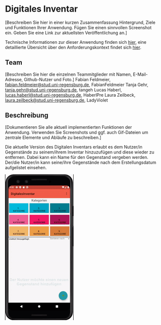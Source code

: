 # Digitales Inventar

[Beschreiben Sie hier in einer kurzen Zusammenfassung Hintergrund, Ziele und Funktionen Ihrer Anwendung. Fügen Sie einen sinnvollen Screenshot ein. Geben Sie eine Link zur aktuellsten Veröffentlichung an.]

Technische Informationen zur dieser Anwendung finden sich [hier](./docs/Setup.md), eine detaillierte Übersicht über den Anforderungskontext findet sich [hier](./docs/Overview.md).

## Team

[Beschreiben Sie hier die einzelnen Teammitglieder mit Namen, E-Mail-Adresse, Github-Nutzer und Foto.]
Fabian Feldmeier, fabian.feldmeier@stud.uni-regensburg.de, FabianFeldmeier
Tanja Gehr, tanja.gehr@stud.uni-regensburg.de, tangeh
Lucas Haberl, lucas.haberl@stud.uni-regensburg.de, HaberlPre
Laura Zeilbeck, laura.zeilbeck@stud.uni-regensburg.de, LadyViolet

## Beschreibung

[Dokumentieren Sie alle aktuell implementierten Funktionen der Anwendung. Verwenden Sie Screenshots und ggf. auch Gif-Dateien um zentrale Elemente und Abläufe zu beschreiben.]

Die aktuelle Version des Digitalen Inventars erlaubt es dem Nutzer/in Gegenstände zu seinem/ihrem Inventar hinzuzufügen und diese wieder zu entfernen. Dabei kann ein Name für den Gegenstand vergeben werden. Der/die Nutzer/in kann seine/ihre Gegenstände nach dem Erstellungsdatum aufgelistet einsehen.

![Demo-Video](./docs/demo/ASE1stRelease.gif)
